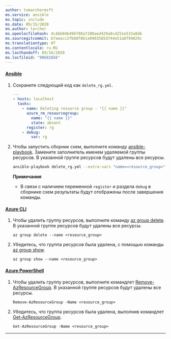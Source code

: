 ```yaml
---
author: tomarchermsft
ms.service: ansible
ms.topic: include
ms.date: 09/15/2020
ms.author: tarcher
ms.openlocfilehash: 4c4bb046496f80a7280aed429a8cd251e533a8db
ms.sourcegitcommit: bfaeacc2fb68f861a9403585d744e51a8f99829c
ms.translationtype: HT
ms.contentlocale: ru-RU
ms.lasthandoff: 09/16/2020
ms.locfileid: "90681656"
---
```

#### <a name="ansible"></a>[Ansible](#tab/ansible)

1. Сохраните следующий код как `delete_rg.yml`.

    ```yml
    ---
    - hosts: localhost
      tasks:
        - name: Deleting resource group - "{{ name }}"
          azure_rm_resourcegroup:
            name: "{{ name }}"
            state: absent
          register: rg
        - debug:
            var: rg
    ```

1. Чтобы запустить сборник схем, выполните команду [ansible-playbook](https://docs.ansible.com/ansible/latest/user_guide/playbooks.html). Замените заполнитель именем удаляемой группы ресурсов. В указанной группе ресурсов будут удалены все ресурсы.

    ```bash
    ansible-playbook delete_rg.yml --extra-vars "name=<resource_group>"
    ```

    **Примечания**

    - В связи с наличием переменной `register` и раздела `debug` в сборнике схем результаты будут отображены после завершения команды.
    
#### <a name="azure-cli"></a>[Azure CLI](#tab/azure-cli)

1. Чтобы удалить группу ресурсов, выполните команду [az group delete](https://docs.microsoft.com/cli/azure/group#az_group_delete). В указанной группе ресурсов будут удалены все ресурсы.

    ```azurecli
    az group delete --name <resource_group>
    ```

1. Убедитесь, что группа ресурсов была удалена, с помощью команды [az group show](https://docs.microsoft.com/cli/azure/group#az_group_show).

    ```azurecli
    az group show --name <resource_group>
    ```

#### <a name="azure-powershell"></a>[Azure PowerShell](#tab/azure-powershell)

1. Чтобы удалить группу ресурсов, выполните командлет [Remove-AzResourceGroup](https://docs.microsoft.com/powershell/module/az.resources/Remove-AzResourceGroup). В указанной группе ресурсов будут удалены все ресурсы.

    ```azurepowershell
    Remove-AzResourceGroup -Name <resource_group>
    ```

1. Убедитесь, что группа ресурсов была удалена, выполнив командлет [Get-AzResourceGroup](https://docs.microsoft.com/powershell/module/az.resources/Get-AzResourceGroup).

    ```azurepowershell
    Get-AzResourceGroup -Name <resource_group>
    ```

---
